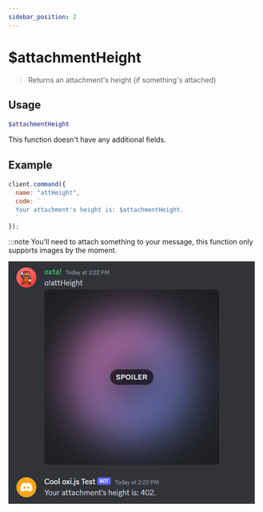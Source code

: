 ```yaml
---
sidebar_position: 2
---
```


# $attachmentHeight

> Returns an attachment's height (if something's attached)

## Usage

```php
$attachmentHeight
```

This function doesn't have any additional fields.

## Example
```js
client.command({
  name: "attHeight",
  code: `
  Your attachment's height is: $attachmentHeight.
  `
});
```

:::note
You'll need to attach something to your message, this function only supports images by the moment.

![Example image](https://github.com/oxtaa/oxi.js.docs/blob/main/static/img/exAttHeight.png?raw=true)
